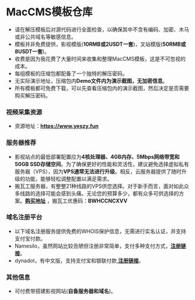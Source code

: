 # MacCMS模板仓库
- 请在解压模板后对源代码进行全面检查，以确保其中不含有编码、加密、木马或非公共域名等敏感信息。
- 模板并非免费提供，影视模版(**10RMB或2USDT一套**)，叉站模版(**50RMB或8USDT一套**)。
- 收费是因为我花费了大量时间来收集和整理MacCMS模板，这是不可忽视的成本。
- 每组模板的压缩包都配备了一个独特的解压密码。
- 无实际演示地址，压缩包内**Demo文件内为演示截图，无加密信息**。
- 所有模板都可免费下载，可以先查看压缩包内的演示截图，然后决定是否需要购买解压密码。

### 视频采集资源
- 资源地址：**https://www.yeszy.fun**

### 服务器推荐
- 影视站点的最低部署配置应为**4核处理器、4GB内存、5Mbps网络带宽和50GB SSD存储空间**。为了确保更好的性能和灵活性，建议避免选择虚拟私有服务器（VPS），因为**VPS通常无法进行升级**。相反，云服务器提供了随时升级的功能，能够轻松调整配置以满足需求。
- 搬瓦工服务器，有整整21种线路的VPS供您选择。对于新手而言，面对如此众多线路的选择可能会感到头痛。无论您的预算多少，都有众多可供选择的方案。**[购买地址](https://bwh81.net/aff.php?aff=53836)** ，搬瓦工优惠码：**BWHCCNCXVV**

### 域名注册平台
- 以下域名注册服务提供免费的WHOIS保护信息，无需进行实名认证，并支持支付宝付款。
- Namesilo，虽然网站比较丑陋但注册非常简单，支付多种支付方式，**[注册链接](https://www.namesilo.com/?rid=7bade86ja)**。
- dynadot，有中文版，支持支付宝和银联付款,**[注册链接](https://www.dynadot.cn/?s48S6n7S7m6CX6M)**。
  
### 其他信息
- 可付费带搭建影视网站(**自备服务器和域名**)。
